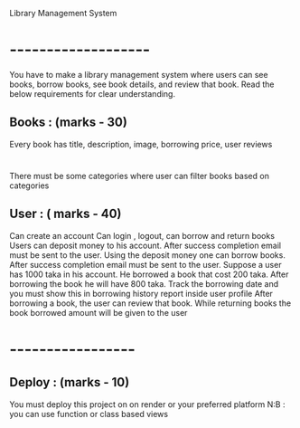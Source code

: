 Library Management System
# ------------------- #

You have to make a library management system where 
users can see books, borrow books, see book details, and review that book. 
Read the below requirements for clear understanding.

Books :  (marks - 30)
---------------
Every book has 
title, 
description,
image, 
borrowing price, 
user reviews
#
There must be some categories where user can filter books based on categories


User :  ( marks - 40)
----------------
Can create an account
Can login , logout, can borrow and return books
Users can deposit money to his account. 
After success completion email must be sent to the user.
Using the deposit money one can borrow books. 
After success completion email must be sent to the user. 
Suppose a user has 1000 taka in his account. He borrowed a book that cost 200 taka. 
After borrowing the book he will have 800 taka.
Track the borrowing date and you must show this in borrowing history report inside user profile
After borrowing a book, the user can review that book.
While returning books the book borrowed amount will be given to the user


# ----------------- #
Deploy :  (marks - 10)
--------------------
You must deploy this project on on render or your preferred platform
	N:B : you can use function or class based views
